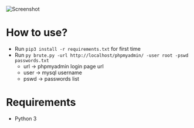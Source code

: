 ![Screenshot](https://i.imgur.com/jBCaMYK.png)

# How to use?
- Run `pip3 install -r requirements.txt` for first time
- Run `py brute.py -url http://localhost/phpmyadmin/ -user root -pswd passwords.txt`
    - url  -> phpmyadmin login page url
    - user -> mysql username
    - pswd -> passwords list

# Requirements
- Python 3